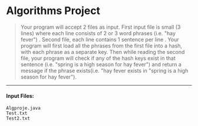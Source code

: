 # Algorithms Project

>Your program will accept 2 files as input.
>First input file is small (3 lines) where each line consists of 2 or 3 word phrases (i.e. "hay fever") .
>Second file, each line contains 1 sentence per line . 
>Your program will first load all the phrases from the first file into a hash, with each phrase as a separate key.
Then while reading the second file, your program will check if any of the hash keys exist in that sentence (i.e. "spring is a high season for hay fever") and return a message if the phrase exists(i.e.  "hay fever exists in  "spring is a high season for hay fever"). 


------------------------------------------------------------------------------------------------------------------------------


#### Input Files:
``` 
Algproje.java
Test.txt
Test2.txt
``` 

